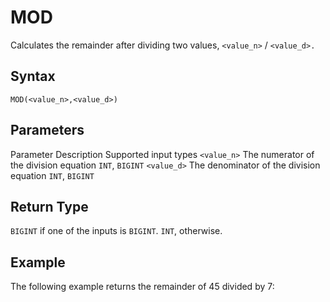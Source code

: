 # [](#mod)MOD

Calculates the remainder after dividing two values, `<value_n>` / `<value_d>.`

## [](#syntax)Syntax

```
MOD(<value_n>,<value_d>)
```

## [](#parameters)Parameters

Parameter Description Supported input types `<value_n>` The numerator of the division equation `INT`, `BIGINT` `<value_d>` The denominator of the division equation `INT`, `BIGINT`

## [](#return-type)Return Type

`BIGINT` if one of the inputs is `BIGINT`. `INT`, otherwise.

## [](#example)Example

The following example returns the remainder of 45 divided by 7: